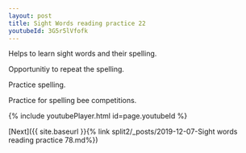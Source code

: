 ```yaml
---
layout: post
title: Sight Words reading practice 22
youtubeId: 3G5r5lVfofk
---
```

 
 
Helps to learn sight words and their spelling.

Opportunitiy to repeat the spelling. 

Practice spelling. 
 
Practice for spelling bee competitions. 
 
{% include youtubePlayer.html id=page.youtubeId %}
 
 

[Next]({{ site.baseurl }}{% link  split2/_posts/2019-12-07-Sight words reading practice 78.md%})
 
